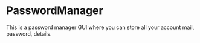 # PasswordManager
This is a password manager GUI where you can store all your account mail, password, details.
